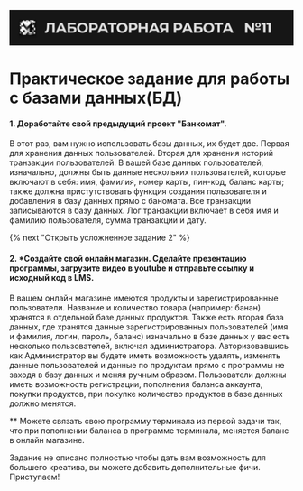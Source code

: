 ![alt MATE Programming Lab](https://github.com/MATE-Programming/Lab_logo/blob/main/lab_11.svg?raw=true)
# Практическое задание для работы с базами данных(БД)


#### 1. Доработайте свой предыдущий проект "Банкомат". 

В этот раз, вам нужно использовать базы данных, их будет две. Первая для хранения данных пользователей. Вторая для хранения историй транзакции пользователей. В вашей базе данных пользователей, изначально, должны быть данные нескольких пользователей, которые включают в себя: имя, фамилия, номер карты, пин-код, баланс карты; также должна пристутствовать функция создания пользователя и добавления в базу данных прямо с баномата. Все транзакции записываются в базу данных. Лог транзакции включает в себя имя и фамилию пользователя, сумма транзакции и дату.


{% next "Открыть усложненное задание 2" %}
           
#### 2. *Создайте свой онлайн магазин. Сделайте презентацию программы, загрузите видео в youtube и отправьте ссылку и исходный код в LMS.

В вашем онлайн магазине имеются продукты и зарегистрированные пользователи. Название и количество товара (например: банан) хранятся в отдельной базе данных продуктов. Также есть вторая база данных, где хранятся данные зарегистрированных пользователей (имя и фамилия, логин, пароль, баланс) изначально в базе данных у вас есть несколько пользователей, включая администратора. Авторизовавшись как Администратор вы будете иметь возможность удалять, изменять данные пользователей и данные по продуктам прямо с программы не заходя в базу данных и меняя ручным образом. Пользователи должны иметь возможность регистрации, пополнения баланса аккаунта, покупки продуктов, при покупке количеcтво продуктов в базе данных должно менятся.

** Можете связать свою программу терминала из первой задачи так, что при пополнении баланса в программе терминала, меняется баланс в онлайн магазине.

Задание не описано полностью чтобы дать вам возможность для большего креатива, вы можете добавить дополнительные фичи. Приступаем!


          
                    



